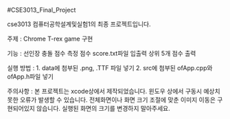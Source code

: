 #CSE3013_Final_Project

cse3013 컴퓨터공학설계및실험1의 최종 프로젝트입니다. 

주제 
:   Chrome T-rex game 구현

기능
:   선인장 충돌
    점수 측정
    점수 score.txt파일 입출력
    상위 5개 점수 출력

실행 방법 
:   1. data에 첨부된 .png, .TTF 파일 넣기
    2. src에 첨부된 ofApp.cpp와 ofApp.h파일 넣기

주의사항
:   본 프로젝트는 xcode상에서 제작되었습니다. 윈도우 상에서 구동시 예상치 못한 오류가 발생할 수 있습니다.
    전체화면이나 화면 크기 조절에 맞춘 이미지 이동은 구현되어있지 않습니다. 실행된 화면의 크기를 변경하지 말아주세요.
    
